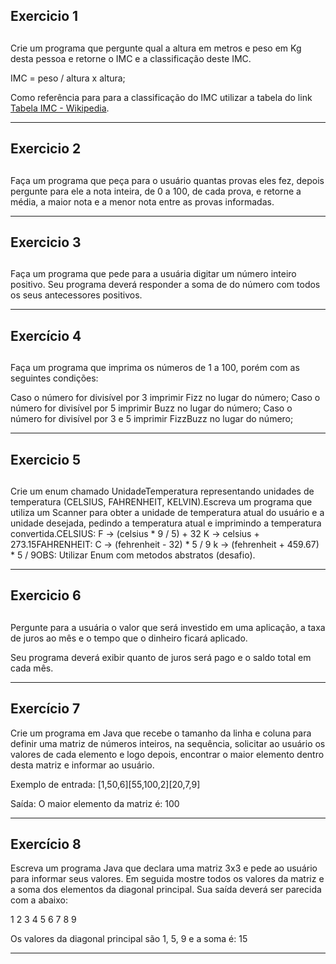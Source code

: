 ## Exercicio 1 <h2>

Crie um programa que pergunte qual a altura em metros e peso em Kg desta pessoa e retorne o IMC e a classificação deste IMC.

IMC = peso / altura x altura;

Como referência para para a classificação do IMC utilizar a tabela do link [Tabela IMC - Wikipedia](https://pt.wikipedia.org/wiki/%C3%8Dndice_de_massa_corporal).

____________________________________________________________________________________________________________________________________

## Exercicio 2 <h2>

Faça um programa que peça para o usuário quantas provas eles fez, depois pergunte para ele a nota inteira, de 0 a 100, de cada prova, e retorne a média, a maior nota e a menor nota entre as provas informadas. 

_____________________________________________________________________________________________________________________________________

## Exercicio 3 <h2>

Faça um programa que pede para a usuária digitar um número inteiro positivo. Seu programa deverá responder a soma de do número com todos os seus antecessores positivos.

______________________________________________________________________________________________________________________________________

## Exercício 4 <h2>

Faça um programa que imprima os números de 1 a 100, porém com as seguintes condições:

Caso o número for divisível por 3 imprimir Fizz no lugar do número;
Caso o número for divisível por 5 imprimir Buzz no lugar do número;
Caso o número for divisível por 3 e 5 imprimir FizzBuzz no lugar do número;

______________________________________________________________________________________________________________________________________

## Exercicio 5 <h2>

Crie um enum chamado UnidadeTemperatura representando unidades de temperatura (CELSIUS, FAHRENHEIT, KELVIN).Escreva um programa que utiliza um Scanner para obter a unidade de temperatura atual do usuário e a unidade desejada, pedindo a temperatura atual e imprimindo a temperatura convertida.CELSIUS: F -> (celsius * 9 / 5) + 32 K -> celsius + 273.15FAHRENHEIT: C -> (fehrenheit - 32) * 5 / 9 k -> (fehrenheit + 459.67) * 5 / 9OBS: Utilizar Enum com metodos abstratos (desafio).

______________________________________________________________________________________________________________________________________

## Exercicio 6  <h2>

Pergunte para a usuária o valor que será investido em uma aplicação, a taxa de juros ao mês e o tempo que o dinheiro ficará aplicado.

Seu programa deverá exibir quanto de juros será pago e o saldo total em cada mês.

________________________________________________________________________________________________________________________________________

## Exercício 7

Crie um programa em Java que recebe o tamanho da linha e coluna para definir uma matriz de números inteiros, na sequência, solicitar ao usuário os valores de cada elemento e logo depois, encontrar o maior elemento dentro desta matriz e informar ao usuário.

Exemplo de entrada: [1,50,6][55,100,2][20,7,9]

Saída: O maior elemento da matriz é: 100

________________________________________________________________________________________________________________________________________

## Exercício 8

Escreva um programa Java que declara uma matriz 3x3 e pede ao usuário para informar seus valores. Em seguida mostre todos os valores da matriz e a soma dos elementos da diagonal principal. Sua saída deverá ser parecida com a abaixo:

1 2 3 
4 5 6 
7 8 9

Os valores da diagonal principal são 1, 5, 9 e a soma é: 15

__________________________________________________________________________________________________________________________________________
